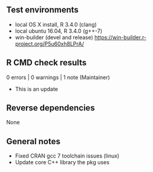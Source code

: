 ## Test environments
* local OS X install, R 3.4.0 (clang)
* local ubuntu 16.04, R 3.4.0 (g++-7)
* win-builder (devel and release) https://win-builder.r-project.org/P5u60xh8LPrA/

## R CMD check results

0 errors | 0 warnings | 1 note (Maintainer)

* This is an update

## Reverse dependencies

None

## General notes

- Fixed CRAN gcc 7 toolchain issues (linux)
- Update core C++ library the pkg uses
